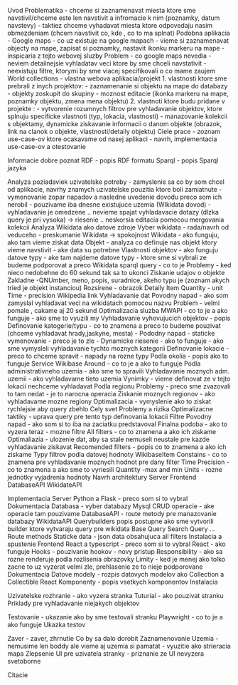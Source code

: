Uvod
    Problematika
        - chceme si zaznamenavat miesta ktore sme navstivil/chceme este len navstivit a infromacie k nim (poznamky, datum navstevy)
        - taktiez chceme vyhadavat miesta ktore odpovedaju nasim obmezdeniam (chcem navstivit co, kde , co to ma splnat)
    Podobna aplikacia - Google maps
        - co uz existuje na google mapach
        - vieme si zaznamenavat objecty na mape, zapisat si poznamky, nastavit ikonku markeru na mape
        - inspicaria z tejto webovej sluzby
    Problem 
        - co google maps nevedia
        - neviem detailnejsie vyhladatav veci ktore by sme chceli navstativit
        - neexistuju filtre, ktorymi by sme viacej specifikovali o co mame zaujem
    World collections
        - vlastna webova aplikacia/projekt
        1. vlastnosti ktore sme prebrali z inych projektov:
            - zaznamenanie si objektu na mape do databazy
            - objekty zoskupit do skupiny
            - moznost editacie (ikonka markeru na mape, poznamky objektu, zmena mena objektu)
        2. vlastnoti ktore budu pridane v projekte :
        - vytvorenie rozumnych filtrov pre vyhladavanie objektov, ktore splnuju specificke vlastnoti (typ, lokacia, vlastnosti)
        - manazovanie kolekcii s objektamy, dynamicke ziskavanie informacii o danom objekte (obrazok, link na clanok o objekte, vlastnosti/detaily objektu)
    Ciele prace
        - zoznam use-case-ov ktore ocakavame od nasej aplikaci
        - navrh, implementacia use-case-ov a otestovanie

Informacie dobre poznat
    RDF 
        - popis RDF formatu
    Sparql 
        - popis Sparql jazyka

Analyza poziadaviek
    uzivatelske potreby
        - zamyslenie sa co by som chcel od aplikacie, navrhy znamych
    uzivatelske pouzitia ktore boli zamiatnute
        - vymenovanie zopar napadov a nasledne uvedenie dovodu preco som ich nerobil
        - pouzivame iba dnesne existujuce uzemia (WIkidata dovod)
        - vyhladavanie je omedzene .. nevieme spajat vyhladavacie dotazy (dlzka query je pri vysoka)
            -> riesenie .. neskorsia editacia pomocou mergovania kolekcii
Analyza Wikidata ako datove zdroje
    Vyber wikidata
        - rada/navrh od veduceho 
        - preskumanie Wikidata -> spokojnost 
    Wikidata
        - ako funguju, ako tam vieme ziskat data
        Objekt
            - analyza co definuje nas objekt ktory vieme navstivit
            - ake data su potrebne
        Vlastnosti objektov
            - ako funguju
            datove typy
                - ake tam najdeme datove typy
                - ktore sme si vybrali ze budeme podporovat a preco
        Wikidata sparql query 
            - co to je
            Problemy
                - ked nieco nedobehne do 60 sekund tak sa to ukonci
        Ziskanie udajov o objekte
            Zakladne
                -QNUmber, meno, popis, suradnice, akeho typu je (zoznam akych tried je objekt instanciou)
            Rozsirene
                - obrazok
                Detaily 
                    Item
                    Quantity
                        - unit
                    Time
                        - precision
                Wikipedia link
        Vyhladavanie dat
            Povodny napad
                - ako som zamyslal vyhladavat veci na wikidatach pomocou nazvu
            Problem
                - velmi pomale , cakame aj 20 sekund
            Optimalizacia
                sluzba MWAPI 
                    - co to je a ako funguje
                    - ako sme to vyuzili my
        Vyhladavanie vyhovujucich objektov
            - popis
            Definovanie katogerie/typu
                - co to znamena a preco to budeme pouzivat (chceme vyhladavat hrady,jaskyne, mesta)
                - Pododny napad
                    - staticke vymenovanie
                    - preco je to zle
                - Dynamicke riesenie
                    - ako to funguje 
                    - ako sme vymysleli vyhladavanie tychto moznych kategorii
            Definovanie lokacie
                - preco to chceme spravit
                - napady na rozne typy
                Podla okolia
                    - popis ako to funguje
                    Service Wikibase Around
                        - co to je a ako to funguje
                Podla administrativneho uzemia
                    - ako sme to spravili
                    Vyhladavanie moznych adm. uzemii
                        - ako vyhladavame tieto uzemia
                    Vynimky
                        - vieme definovat ze v tejto lokacii nechceme vyhladavat
                Podla regionu
                    Problemy
                        - preco sme zvazovali to tam nedat
                        - je to narocna operacia
                    Ziskanie moznych regionov
                        - ako vyhladavame mozne regiony
                    Optimalizacia
                        - vymyslenie ako to ziskat rychlejsie aby query zbehlo
                Cely svet
                    Problemy a rizika
                    Optimalizacne taktiky
                        - uprava query pre tento typ definovania lokacii
            Filtre
                Povodny napad
                    - ako som si to iba na zaciatku predstavoval
                Finalna podoba
                    - ako to vyzera teraz
                    - mozne filtre
                    All filters
                        - co to znamena a ako ich ziskame
                        Optimaliazia
                            - ulozenie dat, aby sa stale nemuseli neustale pre kazde vyhladavanie ziskavat
                    Recomended filters
                        - popis co to znamena a ako ich ziskame
                    Typy filtrov podla datovej hodnoty
                        WikibaseItem
                            Constains 
                                - co to znamena pre vyhladavanie moznych hodnot pre dany filter
                        Time
                            Precision
                                - co to znamena a ako sme to vyriesili
                        Quantity
                            -max and min
                            Units
                                - rozne jednotky vyjadrenia hodnoty
Navrh architektury
    Server
    Frontend
    DatabaseAPI 
    WikidateAPI

Implementacia
    Server
        Python a Flask
            - preco som si to vybral
        Dokumentacia
            Databasa
                - vyber databazy Mysql
                CRUD operacie
                    - ake operacie tam pouzivame
                DatabaseAPI
                    - route metody pre manazovanie databazy
            WikidataAPI
                Querybuilders
                    popis postupne ako sme vytvorili builder ktore vytvaraju query pre wikidata
                    Base Query
                    Search Query
                    ...
                Route methods
            Staticke data
                - json data obsahujuca all filters
        Instalacia a spustenie
    Frontend
        React a typescript
            - preco som si to vybral
            React
                - ako funguje
                Hooks
                    - pouzivanie hookov - novy pristup
            Responsibility
                - ako sa rozne renderuje podla rozlisenia obrazovky
                Limity
                    - ked je menej ako tolko zacne to uz vyzerat velmi zle, prehlasenie ze to nieje podporovane
        Dokumentacia
            Datove modely
                - rozpis datovych modelov ako Collection a Collectible
            React Komponenty
                - popis vsetkych komponentov
        Instalacia

Uzivatelske rozhranie
    - ako vyzera stranka
    Tuturial 
        - ako pouzivat stranku
        Priklady pre vyhladavanie niejakych objektov

Testovanie
    - ukazanie ako by sme testovali stranku
    Playwright
        - co to je a ako funguje
        Ukazka testov

Zaver
    - zaver, zhrnutie
    Co by sa dalo dorobit
        Zaznamenovanie Uzemia
            - nemusime len boddy ale vieme aj uzemia si pamatat
            - vyuzitie ako strieracia mapa
        Zlepsenie UI pre uzivatela stranky
            - priznanie ze UI nevyzera svetoborne

Citacie










